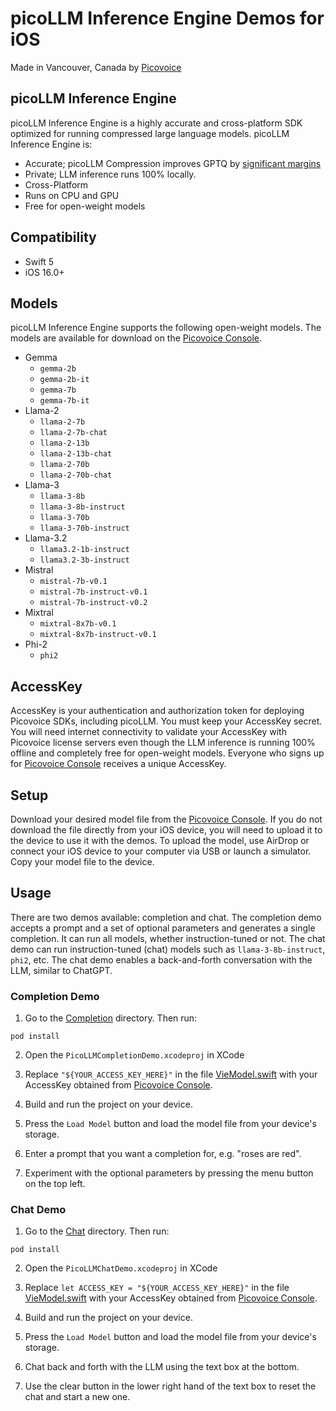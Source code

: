 # picoLLM Inference Engine Demos for iOS

Made in Vancouver, Canada by [Picovoice](https://picovoice.ai)

## picoLLM Inference Engine

picoLLM Inference Engine is a highly accurate and cross-platform SDK optimized for running compressed large language
models. picoLLM Inference Engine is:

- Accurate; picoLLM Compression improves GPTQ by [significant margins](https://picovoice.ai/blog/picollm-towards-optimal-llm-quantization/)
- Private; LLM inference runs 100% locally.
- Cross-Platform
- Runs on CPU and GPU
- Free for open-weight models

## Compatibility

- Swift 5
- iOS 16.0+

## Models

picoLLM Inference Engine supports the following open-weight models. The models are available for download on the [Picovoice Console](https://console.picovoice.ai/).

- Gemma
    - `gemma-2b`
    - `gemma-2b-it`
    - `gemma-7b`
    - `gemma-7b-it`
- Llama-2
    - `llama-2-7b`
    - `llama-2-7b-chat`
    - `llama-2-13b`
    - `llama-2-13b-chat`
    - `llama-2-70b`
    - `llama-2-70b-chat`
- Llama-3
    - `llama-3-8b`
    - `llama-3-8b-instruct`
    - `llama-3-70b`
    - `llama-3-70b-instruct`
- Llama-3.2
    - `llama3.2-1b-instruct`
    - `llama3.2-3b-instruct`
- Mistral
    - `mistral-7b-v0.1`
    - `mistral-7b-instruct-v0.1`
    - `mistral-7b-instruct-v0.2`
- Mixtral
    - `mixtral-8x7b-v0.1`
    - `mixtral-8x7b-instruct-v0.1`
- Phi-2
  - `phi2`

## AccessKey

AccessKey is your authentication and authorization token for deploying Picovoice SDKs, including picoLLM.
You must keep your AccessKey secret. You will need internet connectivity to validate your AccessKey with
Picovoice license servers even though the LLM inference is running 100% offline and completely free for
open-weight models. Everyone who signs up for [Picovoice Console](https://console.picovoice.ai/) receives a unique AccessKey.

## Setup

Download your desired model file from the [Picovoice Console](https://console.picovoice.ai/). If you do not download the file directly from your iOS device, you will need to upload it to the device to use it with the demos. To upload the model, use AirDrop or connect your iOS device to your computer via USB or launch a simulator. Copy your model file to the device.

## Usage

There are two demos available: completion and chat. The completion demo accepts a prompt and a set of optional
parameters and generates a single completion. It can run all models, whether instruction-tuned or not. The chat demo can
run instruction-tuned (chat) models such as `llama-3-8b-instruct`, `phi2`, etc. The chat demo enables a back-and-forth
conversation with the LLM, similar to ChatGPT.

### Completion Demo

1. Go to the [Completion](Completion) directory. Then run:

```console
pod install
```

2. Open the `PicoLLMCompletionDemo.xcodeproj` in XCode

3. Replace `"${YOUR_ACCESS_KEY_HERE}"` in the file [VieModel.swift](./Completion/PicoLLMCompletionDemo/ViewModel.swift) with your AccessKey obtained from [Picovoice Console](https://console.picovoice.ai/).

4. Build and run the project on your device.

5. Press the `Load Model` button and load the model file from your device's storage.

6. Enter a prompt that you want a completion for, e.g. "roses are red".

7. Experiment with the optional parameters by pressing the menu button on the top left.

### Chat Demo

1. Go to the [Chat](Chat) directory. Then run:

```console
pod install
```

2. Open the `PicoLLMChatDemo.xcodeproj` in XCode

3. Replace `let ACCESS_KEY = "${YOUR_ACCESS_KEY_HERE}"` in the file [VieModel.swift](./Chat/PicoLLMChatDemo/ViewModel.swift) with your AccessKey obtained from [Picovoice Console](https://console.picovoice.ai/).

4. Build and run the project on your device.

5. Press the `Load Model` button and load the model file from your device's storage.

6. Chat back and forth with the LLM using the text box at the bottom.

7. Use the clear button in the lower right hand of the text box to reset the chat and start a new one.
